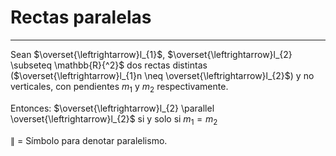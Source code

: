 # Rectas paralelas
***
Sean $\overset{\leftrightarrow}l_{1}$, $\overset{\leftrightarrow}l_{2} \subseteq \mathbb{R}{^2}$ dos rectas distintas  ($\overset{\leftrightarrow}l_{1}n \neq \overset{\leftrightarrow}l_{2}$)  y no verticales, con pendientes $m_{1}$ y $m_{2}$ respectivamente.

Entonces:
$\overset{\leftrightarrow}l_{2} \parallel \overset{\leftrightarrow}l_{2}$ si y solo si $m_{1}=m_{2}$

$\parallel$ = Símbolo para denotar paralelismo.

